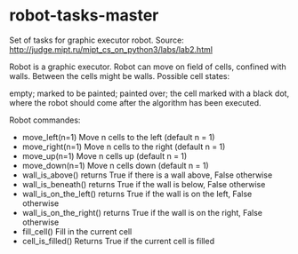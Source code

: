 # robot-tasks-master
Set of tasks for graphic executor robot. Source: http://judge.mipt.ru/mipt_cs_on_python3/labs/lab2.html

Robot is a graphic executor. Robot can move on field of cells, confined with walls. Between the cells might be walls. 
Possible cell states:

empty;
marked to be painted;
painted over;
the cell marked with a black dot, where the robot should come after the algorithm has been executed.

Robot commandes: 
* move_left(n=1) Move n cells to the left (default n = 1)
* move_right(n=1) Move n cells to the right (default n = 1)
* move_up(n=1) Move n cells up (default n = 1)
* move_down(n=1) Move n cells down (default n = 1)
* wall_is_above() returns True if there is a wall above, False otherwise
* wall_is_beneath() returns True if the wall is below, False otherwise
* wall_is_on_the_left() returns True if the wall is on the left, False otherwise
* wall_is_on_the_right() returns True if the wall is on the right, False otherwise
* fill_cell() Fill in the current cell
* cell_is_filled() Returns True if the current cell is filled

